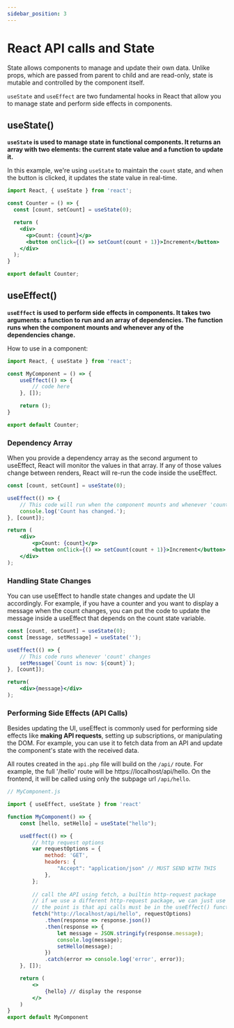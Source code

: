 ```yaml
---
sidebar_position: 3
---
```

# React API calls and State
State allows components to manage and update their own data. Unlike props, which are passed from parent to child and are read-only, state is mutable and controlled by the component itself.

`useState` and `useEffect` are two fundamental hooks in React that allow you to manage state and perform side effects in components.

## useState()
**`useState` is used to manage state in functional components. It returns an array with two elements: the current state value and a function to update it.**

In this example, we're using `useState` to maintain the `count` state, and when the button is clicked, it updates the state value in real-time.
```jsx
import React, { useState } from 'react';

const Counter = () => {
  const [count, setCount] = useState(0);

  return (
    <div>
      <p>Count: {count}</p>
      <button onClick={() => setCount(count + 1)}>Increment</button>
    </div>
  );
}

export default Counter;
```

## useEffect()
**`useEffect` is used to perform side effects in components. It takes two arguments: a function to run and an array of dependencies. The function runs when the component mounts and whenever any of the dependencies change.**

How to use in a component:
```jsx
import React, { useState } from 'react';

const MyComponent = () => {
    useEffect(() => {
        // code here
    }, []);

    return ();
}

export default Counter;
```

### Dependency Array 
When you provide a dependency array as the second argument to useEffect, React will monitor the values in that array. If any of those values change between renders, React will re-run the code inside the useEffect.
```jsx
const [count, setCount] = useState(0);

useEffect(() => {
    // This code will run when the component mounts and whenever 'count' changes.
    console.log('Count has changed.');
}, [count]);

return (
    <div>
        <p>Count: {count}</p>
        <button onClick={() => setCount(count + 1)}>Increment</button>
    </div>
);
```

### Handling State Changes

You can use useEffect to handle state changes and update the UI accordingly. For example, if you have a counter and you want to display a message when the count changes, you can put the code to update the message inside a useEffect that depends on the count state variable.
```jsx
const [count, setCount] = useState(0);
const [message, setMessage] = useState('');

useEffect(() => {
    // This code runs whenever 'count' changes
    setMessage(`Count is now: ${count}`);
}, [count]);

return(
    <div>{message}</div>
);
```

### Performing Side Effects (API Calls)

Besides updating the UI, useEffect is commonly used for performing side effects like **making API requests**, setting up subscriptions, or manipulating the DOM. For example, you can use it to fetch data from an API and update the component's state with the received data.

All routes created in the `api.php` file will build on the `/api/` route. For example, the full '/hello' route will be https://localhost/api/hello. On the frontend, it will be called using only the subpage url `/api/hello`.

```jsx
// MyComponent.js

import { useEffect, useState } from 'react'

function MyComponent() => {
    const [hello, setHello] = useState("hello");

    useEffect(() => {
        // http request options 
        var requestOptions = {
            method: 'GET',
            headers: {
                "Accept": "application/json" // MUST SEND WITH THIS
            },
        };
        
        // call the API using fetch, a builtin http-request package
        // if we use a different http-request package, we can just use that
        // the point is that api calls must be in the useEffect() function
        fetch("http://localhost/api/hello", requestOptions)
            .then(response => response.json())
            .then(response => {
                let message = JSON.stringify(response.message);
                console.log(message);
                setHello(message);
            })
            .catch(error => console.log('error', error));
    }, []);

    return (
        <>
            {hello} // display the response
        </>
    )
}
export default MyComponent
```
